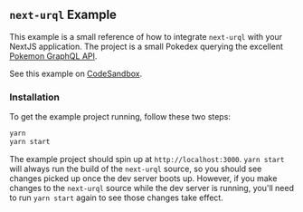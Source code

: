 ## `next-urql` Example

This example is a small reference of how to integrate `next-urql` with your NextJS application. The project is a small Pokedex querying the excellent [Pokemon GraphQL API](https://github.com/lucasbento/graphql-pokemon).

See this example on [CodeSandbox](https://codesandbox.io/s/next-urql-pokedex-oqj3x).

### Installation

To get the example project running, follow these two steps:

```sh
yarn
yarn start
```

The example project should spin up at `http://localhost:3000`. `yarn start` will always run the build of the `next-urql` source, so you should see changes picked up once the dev server boots up. However, if you make changes to the `next-urql` source while the dev server is running, you'll need to run `yarn start` again to see those changes take effect.
